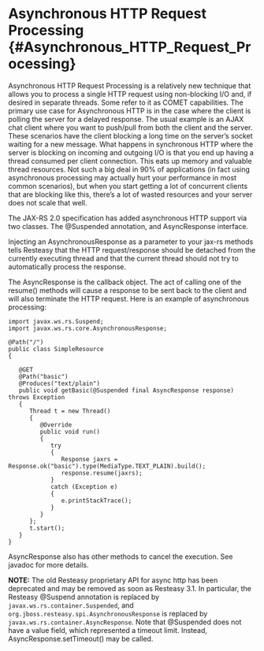 Asynchronous HTTP Request Processing {#Asynchronous_HTTP_Request_Processing}
====================================

Asynchronous HTTP Request Processing is a relatively new technique that
allows you to process a single HTTP request using non-blocking I/O and,
if desired in separate threads. Some refer to it as COMET capabilities.
The primary use case for Asynchronous HTTP is in the case where the
client is polling the server for a delayed response. The usual example
is an AJAX chat client where you want to push/pull from both the client
and the server. These scenarios have the client blocking a long time on
the server’s socket waiting for a new message. What happens in
synchronous HTTP where the server is blocking on incoming and outgoing
I/O is that you end up having a thread consumed per client connection.
This eats up memory and valuable thread resources. Not such a big deal
in 90% of applications (in fact using asynchronous processing may
actually hurt your performance in most common scenarios), but when you
start getting a lot of concurrent clients that are blocking like this,
there’s a lot of wasted resources and your server does not scale that
well.

The JAX-RS 2.0 specification has added asynchronous HTTP support via two
classes. The @Suspended annotation, and AsyncResponse interface.

Injecting an AsynchronousResponse as a parameter to your jax-rs methods
tells Resteasy that the HTTP request/response should be detached from
the currently executing thread and that the current thread should not
try to automatically process the response.

The AsyncResponse is the callback object. The act of calling one of the
resume() methods will cause a response to be sent back to the client and
will also terminate the HTTP request. Here is an example of asynchronous
processing:

    import javax.ws.rs.Suspend;
    import javax.ws.rs.core.AsynchronousResponse;

    @Path("/")
    public class SimpleResource
    {

       @GET
       @Path("basic")
       @Produces("text/plain")
       public void getBasic(@Suspended final AsyncResponse response) throws Exception
       {
          Thread t = new Thread()
          {
             @Override
             public void run()
             {
                try
                {
                   Response jaxrs = Response.ok("basic").type(MediaType.TEXT_PLAIN).build();
                   response.resume(jaxrs);
                }
                catch (Exception e)
                {
                   e.printStackTrace();
                }
             }
          };
          t.start();
       }
    }
       

AsyncResponse also has other methods to cancel the execution. See
javadoc for more details.

**NOTE:** The old Resteasy proprietary API for async http has been
deprecated and may be removed as soon as Resteasy 3.1. In particular,
the Resteasy @Suspend annotation is replaced by
`javax.ws.rs.container.Suspended`, and
`org.jboss.resteasy.spi.AsynchronousResponse` is replaced by
`javax.ws.rs.container.AsyncResponse`. Note that @Suspended does not
have a value field, which represented a timeout limit. Instead,
AsyncResponse.setTimeout() may be called.
